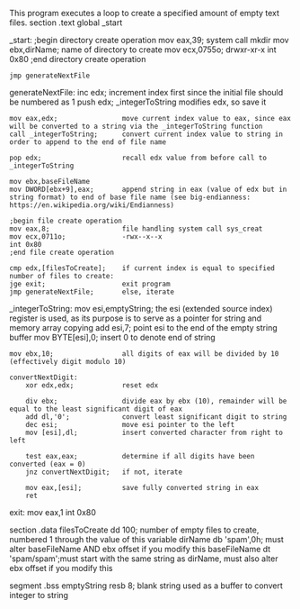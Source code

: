 This program executes a loop to create a specified amount of empty text files.
section .text
    global _start

_start:
    ;begin directory create operation
    mov eax,39;                 system call mkdir
    mov ebx,dirName;            name of directory to create
    mov ecx,0755o;              drwxr-xr-x
    int 0x80
    ;end directory create operation

    jmp generateNextFile

 generateNextFile:
    inc edx;                    increment index first since the initial file should be numbered as 1
    push edx;                   _integerToString modifies edx, so save it

    mov eax,edx;                move current index value to eax, since eax will be converted to a string via the _integerToString function
    call _integerToString;      convert current index value to string in order to append to the end of file name

    pop edx;                    recall edx value from before call to _integerToString

    mov ebx,baseFileName
    mov DWORD[ebx+9],eax;       append string in eax (value of edx but in string format) to end of base file name (see big-endianness: https://en.wikipedia.org/wiki/Endianness)

    ;begin file create operation
    mov eax,8;                  file handling system call sys_creat
    mov ecx,0711o;              -rwx--x--x
    int 0x80
    ;end file create operation

    cmp edx,[filesToCreate];    if current index is equal to specified number of files to create:
    jge exit;                   exit program
    jmp generateNextFile;       else, iterate

_integerToString:
    mov esi,emptyString;        the esi (extended source index) register is used, as its purpose is to serve as a pointer for string and memory array copying
    add esi,7;                  point esi to the end of the empty string buffer
    mov BYTE[esi],0;            insert 0 to denote end of string

    mov ebx,10;                 all digits of eax will be divided by 10 (effectively digit modulo 10)  

    convertNextDigit:
        xor edx,edx;            reset edx

        div ebx;                divide eax by ebx (10), remainder will be equal to the least significant digit of eax
        add dl,'0';             convert least significant digit to string         
        dec esi;                move esi pointer to the left
        mov [esi],dl;           insert converted character from right to left

        test eax,eax;           determine if all digits have been converted (eax = 0)
        jnz convertNextDigit;   if not, iterate

        mov eax,[esi];          save fully converted string in eax
        ret

exit:
    mov eax,1
    int 0x80
  
section .data
    filesToCreate dd 100;       number of empty files to create, numbered 1 through the value of this variable
    dirName db 'spam',0h;       must alter baseFileName AND ebx offset if you modify this
    baseFileName dt 'spam/spam';must start with the same string as dirName, must also alter ebx offset if you modify this   

segment .bss
    emptyString resb 8;        blank string used as a buffer to convert integer to string
```
